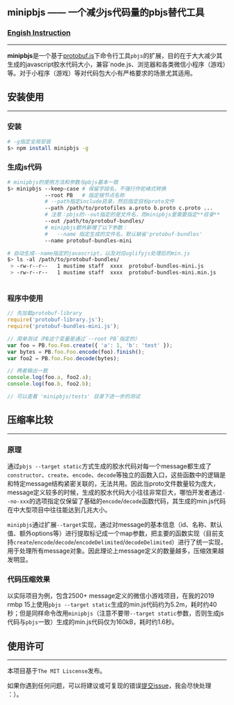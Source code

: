 ## minipbjs —— 一个减少js代码量的pbjs替代工具

### [Engish Instruction](https://github.com/mustime/minipbjs/blob/main/README.md)

------

**minipbjs**是一个基于[protobuf.js](https://github.com/protobufjs/protobuf.js)下命令行工具`pbjs`的扩展，目的在于大大减少其生成的javascript胶水代码大小，兼容`node.js、浏览器和各类微信小程序（游戏）等。对于小程序（游戏）等对代码包大小有严格要求的场景尤其适用。

## 安装使用

------

### 安装

```bash
# -g指定全局安装
$> npm install minipbjs -g
```

### 生成js代码

```bash
# minipbjs的使用方法和参数与pbjs基本一致
$> minipbjs --keep-case # 保留字段名，不强行作驼峰式转换
            --root PB   # 指定根节点名称
            # --path指定include目录，然后指定目标proto文件
            --path /path/to/protofiles a.proto b.proto c.proto ...
            # 注意：pbjs的--out指定的是文件名，而minipbjs里需要指定**目录**
            --out /path/to/protobuf-bundles/
            # minipbjs额外新增了以下参数：
            #   --name 指定生成的文件名，默认缺省'protobuf-bundles'
            --name protobuf-bundles-mini

# 自动生成--name指定的javascript，以及对应uglifyjs处理后的min.js
$> ls -al /path/to/protobuf-bundles/
 > -rw-r--r--   1 mustime staff  xxxx  protobuf-bundles-mini.js
 > -rw-r--r--   1 mustime staff  xxxx  protobuf-bundles-mini.min.js
 
```

### 程序中使用

```javascript
// 先加载protobuf-library
require('protobuf-library.js');
require('protobuf-bundles-mini.js');

// 简单测试（PB这个变量是通过`--root PB`指定的）
var foo = PB.foo.Foo.create({ 'a': 1, 'b': 'test' });
var bytes = PB.foo.Foo.encode(foo).finish();
var foo2 = PB.foo.Foo.decode(bytes);

// 两者输出一致
console.log(foo.a, foo2.a);
console.log(foo.b, foo2.b);

// 可以查看 'minipbjs/tests' 目录下进一步的测试
```



## 压缩率比较

------

### 原理

通过`pbjs --target static`方式生成的胶水代码对每一个message都生成了`constructor`、`create`、`encode`、`decode`等独立的函数入口，这些函数中的逻辑是和特定message结构紧密关联的，无法共用。因此当proto文件数量较为庞大，message定义较多的时候，生成的胶水代码大小往往非常巨大，哪怕开发者通过`--no-xxx`的选项指定仅保留了基础的`encode`/`decode`函数代码，其生成的min.js代码在中大型项目中往往能达到几兆大小。

`minipbjs`通过扩展`--target`实现，通过对message的基本信息（id、名称、默认值、额外options等）进行提取标记成一个map参数，把主要的函数实现（目前支持`create`/`encode`/`decode`/`encodeDelimited`/`decodeDelimited`）进行了统一实现，用于处理所有message对象。因此理论上message定义的数量越多，压缩效果越发明显。

### 代码压缩效果

以实际项目为例，包含2500+ message定义的微信小游戏项目，在我的2019 rmbp 15上使用`pbjs --target static`生成的min.js代码约为5.2m，耗时约40秒；但是同样命令改用`minipbjs`（注意不要带`--target static`参数，否则生成js代码与`pbjs`一致）生成的min.js代码仅为160kB，耗时约1.6秒。

## 使用许可

------

本项目基于`The MIT Liscense`发布。

如果你遇到任何问题，可以将建议或可复现的错误[提交issue](https://github.com/mustime/minipbjs/issues)，我会尽快处理 ：）。

